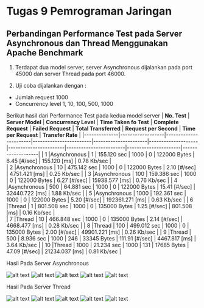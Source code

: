 # Tugas 9 Pemrograman Jaringan
## Perbandingan Performance Test pada Server Asynchronous dan Thread Menggunakan Apache Benchmark

1. Terdapat dua model server, server Asynchronous dijalankan pada port 45000 dan server Thread pada port 46000.

2. Uji coba dijalankan dengan :
* Jumlah request 1000
* Concurrency level 1, 10, 100, 500, 1000

Berikut hasil dari Performance Test pada kedua model server
| __No. Test__ | __Server Model__ | __Concurrency Level__ | __Time Taken fo Test__ | __Complete Request__ | __Failed Request__ | __Total Transferred__ | __Request per Second__ | __Time per Request__ | __Transfer Rate__ |
|--------------|------------------|-----------------------|------------------------|----------------------|--------------------|-----------------------|------------------------|----------------------|-------------------|
| 1            |Asynchronous      | 1                     | 155.120 sec            | 1000                 | 0                  | 122000 Bytes          | 6.45 [#/sec]           | 155.120 [ms]         | 0.78 Kb/sec       |     
| 2            |Asynchronous      | 10                    | 475.142 sec            | 1000                 | 0                  | 122000 Bytes          | 2.10 [#/sec]           | 4751.421 [ms]        | 0.25 Kb/sec       |
| 3            |Asynchronous      | 100                   | 159.386 sec            | 1000                 | 0                  | 122000 Bytes          | 6.27 [#/sec]           | 15938.577 [ms]       | 0.76 Kb/sec       |
| 4            |Asynchronous      | 500                   | 64.881 sec             | 1000                 | 0                  | 122000 Bytes          | 15.41 [#/sec]          | 32440.722 [ms]       | 1.88 Kb/sec       |
| 5            |Asynchronous      | 1000                  | 192.361 sec            | 1000                 | 0                  | 122000 Bytes          | 5.20 [#/sec]           | 192361.271 [ms]      | 0.63 Kb/sec       |
| 6            |Thread            | 1                     | 801.508 sec            | 1000                 | 0                  | 135000 Bytes          | 1.25 [#/sec]           | 801.508 [ms]         | 0.16 Kb/sec       |     
| 7            |Thread            | 10                    | 466.848 sec            | 1000                 | 0                  | 135000 Bytes          | 2.14 [#/sec]           | 4668.477 [ms]        | 0.28 Kb/sec       |
| 8            |Thread            | 100                   | 499.012 sec            | 1000                 | 0                  | 135000 Bytes          | 2.00 [#/sec]           | 49901.221 [ms]       | 0.26 Kb/sec       |
| 9            |Thread            | 500                   | 8.936 sec              | 1000                 | 246                | 33345 Bytes           | 111.91 [#/sec]         | 4467.817 [ms]        | 3.64 Kb/sec       |
| 10           |Thread            | 1000                  | 21.234 sec             | 1000                 | 131                | 17685 Bytes           | 47.09 [#/sec]          | 21234.037 [ms]       | 0.81 Kb/sec       |


Hasil Pada Server Asynchronous

![alt text](https://github.com/haritssm/progjar-b-its-2020/blob/master/Tugas%209/ss/async_1000-1.png)
![alt text](https://github.com/haritssm/progjar-b-its-2020/blob/master/Tugas%209/ss/async_1000-10.png)
![alt text](https://github.com/haritssm/progjar-b-its-2020/blob/master/Tugas%209/ss/async_1000-100.png)
![alt text](https://github.com/haritssm/progjar-b-its-2020/blob/master/Tugas%209/ss/async_1000-500.png)
![alt text](https://github.com/haritssm/progjar-b-its-2020/blob/master/Tugas%209/ss/async_1000-1000.png)


Hasil Pada Server Thread

![alt text](https://github.com/haritssm/progjar-b-its-2020/blob/master/Tugas%209/ss/thread_1000-1.png)
![alt text](https://github.com/haritssm/progjar-b-its-2020/blob/master/Tugas%209/ss/thread_1000-10.png)
![alt text](https://github.com/haritssm/progjar-b-its-2020/blob/master/Tugas%209/ss/thread_1000-100.png)
![alt text](https://github.com/haritssm/progjar-b-its-2020/blob/master/Tugas%209/ss/thread_1000-500.png)
![alt text](https://github.com/haritssm/progjar-b-its-2020/blob/master/Tugas%209/ss/thread_1000-1000.png)
